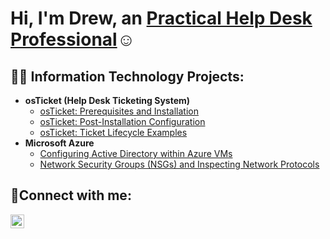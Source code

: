 <h1>Hi, I'm Drew, an <a href="https://linkedin.com/in/Drew">Practical Help Desk Professional</a>☺</h1>

<h2>👨‍💻 Information Technology Projects:</h2>

- <b>osTicket (Help Desk Ticketing System)</b>
  - [osTicket: Prerequisites and Installation](https://github.com/drewdaviscc/osticket-prereqs)
  - [osTicket: Post-Installation Configuration](https://github.com/drewdaviscc/post-install-config)
  - [osTicket: Ticket Lifecycle Examples](https://github.com/drewdaviscc/ticket-lifecycle)
- <b>Microsoft Azure</b>
  - [Configuring Active Directory within Azure VMs](https://github.com/drewdaviscc/configure-ad)
  - [Network Security Groups (NSGs) and Inspecting Network Protocols](https://github.com/drewdaviscc/azure-network-protocols)

<h2>🤳Connect with me:</h2>

[<img align="left" alt="Drew | LinkedIn" width="22px" src="https://www.linkedin.com/in/drew-davis-0775b2265" />][linkedin]

[linkedin]: https://linkedin.com/in/Drew
